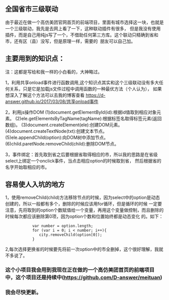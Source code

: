 ## 全国省市三级联动
  
  由于最近在做一个高仿美团官网首页的前端项目，里面有城市选择这一块，也就是一个三级联动，我先是去网上看了一下，这种联动插件有很多，
  但是我没有使用插件，而是自己用纯js写了一个，不借助任何第三方库。这个联动只精确到省和市，还有区（县）没写，但是原理一样，需要的
  朋友可以自己加。
 
## 主要用到的知识点：

注：这都是写给和我一样的小白看的，大神略过。

1，利用共享onload事件进行函数调用,这个知识点其实和这个三级联动没有多大任何关系，只是它是加载js文件过程中调用函数的一种最优方法（个人认为），
如果想深入了解这个方法可以去我的博客查看 https://d-answer.github.io/2017/03/08/共享onload事件

2，利用js操作DOM
   (1)document.getElementById(id):根据id值取到相应对象元素。
   (2)ele.getElementsByTagName(tagName):根据标签名取得标签元素(返回数组)。
   (3)document.createElement(ele):创建DOM元素。
   (4)document.createTextNode(txt):创建文本节点。
   (5)ele.appendChild(option):向DOM树中添加节点。
   (6)child.paretNode.removeChild(child):删除DOM节点。

3，事件绑定：首先取到省之后要根据省取得相应的市，所以我的思路是在省级select上绑定一个onclick事件，当点击相应option的时候取到省，
然后根据省的名字开始取相应的市。

## 容易使人入坑的地方

1，使用removeChild(child)方法移除节点的时候，因为select中的option是动态创建的，所以一般都有多个，删除的时候应该用for循环，但是循环的时候
一定要注意，先将取到的option个数赋值给一个变量，再用这个变量做控制，而且删除的时候每次都应该删除第0项，因为option个数和位置始终都是动态变化
的。如下：
```
            var number = option.length;
            for (var i = 0; i < number; i++){
               city.removeChild(option[0]);
            }
```            
2,每次选择更换省的时候要先将前一次option中的市全删掉，这个很好理解，我就不多说了。

### 这个小项目我会用到我现在正在做的一个高仿美团首页的前端项目中，这个项目还是持续中(https://github.com/D-answer/meituan)
### 我会尽快更新。
            
            

